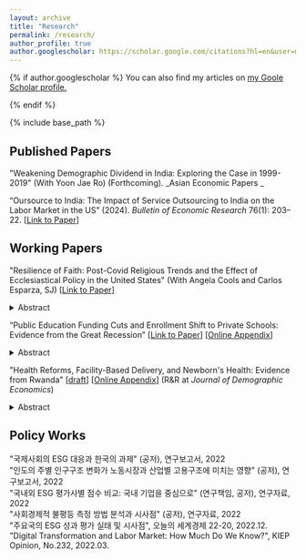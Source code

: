 ```yaml
---
layout: archive
title: "Research"
permalink: /research/
author_profile: true
author.googlescholar: https://scholar.google.com/citations?hl=en&user=mfZTv30AAAAJ
---
```


{% if author.googlescholar %}
  You can also find my articles on <u> [my Goole Scholar profile](https://scholar.google.com/citations?hl=en&user=mfZTv30AAAAJ). </u>

{% endif %}

{% include base_path %}

Published Papers
----
"Weakening Demographic Dividend in India: Exploring the Case in 1999-2019" (With Yoon Jae Ro) (Forthcoming). _Asian Economic Papers _

“Oursource to India: The Impact of Service Outsourcing to India on the Labor Market in the US” (2024). _Bulletin of Economic Research_ 76(1): 203–22. [[Link to Paper](https://onlinelibrary.wiley.com/doi/abs/10.1111/boer.12417)]  


Working Papers
----
"Resilience of Faith: Post-Covid Religious Trends and the Effect of Ecclesiastical Policy in the United States" (With Angela Cools and Carlos Esparza, SJ) [[Link to Paper](https://papers.ssrn.com/sol3/papers.cfm?abstract_id=4748765)]
<details>
<summary>
Abstract
</summary>
<p>Utilizing mobility data from 15 million smartphone users, we examine the pandemic's impact on in-person religious attendance in the US. Attendance declined sharply in March 2020 and recovered slowly thereafter. Notably, religious attendance rebounded more gradually than other activities like restaurant visits. There were also variations across religious groups, with Catholics returning at a slower pace than Protestants, Orthodox Christians, Jews, Muslims, Hindus, and Buddhists. By 2022, Protestants and Catholics reached around 85-90 percent of their 2019 attendance; other groups such as Latter-day Saints, Eastern Orthodox Christians, Buddhists, and Hindus had fully returned to pre-pandemic levels. We then introduce a novel approach to examine the impact of religious policies on behavior, leveraging variations in the timing of dispensation rescissions by US Catholic bishops. Using a difference-in-differences event study model, we find a short-term 2-4 percentage point increase in Catholic weekend church attendance following the lifting of dispensations, compared to the 2019 baseline. However, this effect fades over time and is smaller than the attendance surge seen after reopening churches post-lockdowns. These results suggest that religious policies impact behavior, though their effects may be transient.n.</p>
</details>


“Public Education Funding Cuts and Enrollment Shift to Private Schools: Evidence from the Great Recession” [[Link to Paper](https://papers.ssrn.com/sol3/papers.cfm?abstract_id=3739064)] [[Online Appendix](https://jiwonparkecon.github.io/files/privateschool_appendix.pdf)]
<details>
<summary>
Abstract
</summary>
<p>This paper asks whether funding for public schools affects private school enrollment. To examine the causality, I utilize the fact that states with greater historical reliance on state appropriations and states with no income tax experienced larger cuts for public K-12 education funding after the Great Recession. I find that students exposed to a $1,000 (9.2 percent) decrease in per-pupil funding are more likely to enroll in private schools by 0.46 to 0.62 percentage points. I show further that the effect is strongest among high socioeconomic status students living in disadvantaged areas, which suggests a change in student composition.</p>
</details>


"Health Reforms, Facility-Based Delivery, and Newborn's Health: Evidence from Rwanda" [[draft](https://jiwonparkecon.github.io/files/Rwanda_JODE_rev2.pdf)] [[Online Appendix](https://jiwonparkecon.github.io/files/Rwanda_appendix.pdf)] (R&R at _Journal of Demographic Economics_) 
<details>
<summary>
Abstract
</summary>
<p>In 2006, Rwanda initiated Facility-Based Childbirth Policy (FBCP) to promote facility-based child delivery (FBD) and prenatal care. This paper studies the effect of this reform on FBD and prenatal care utilization, and childhood mortality rates. To identify the causal effect, I utilize the geographical variation of FBD in the baseline period and the timing of the policy in a difference-in-difference framework. My estimates suggest that the health reform increased FBD and the number of prenatal visits by 10-14 percentage points and 0.11-0.16 times, respectively.  Next, I examine whether the health reform reduced childhood mortality rates. The reform has a substantial effect on infant (under one year) and child (under five years) mortality, 12 and 25 reductions per 1,000 live births, respectively. However, the overall reduction in newborn (seven days) neonatal (30 days) mortality is not statistically significant despite a large increase in FBD. The results are robust to using alternative definitions of treatment status. I show that other policy interventions like performance-based financing schemes can strengthen the treatment effect on newborn and neonatal mortality, implying the importance of multiple approaches to reduce mortality rates. </p>
</details>




Policy Works
----
"국제사회의 ESG 대응과 한국의 과제" (공저), 연구보고서, 2022 
<br>
"인도의 주별 인구구조 변화가 노동시장과 산업별 고용구조에 미치는 영향" (공저), 연구보고서, 2022
<br>
"국내외 ESG 평가사별 점수 비교: 국내 기업을 중심으로" (연구책임, 공저), 연구자료, 2022
<br>
"사회경제적 불평등 측정 방법 분석과 시사점" (공저), 연구자료, 2022
<br>
"주요국의 ESG 성과 평가 실태 및 시사점", 오늘의 세계경제 22-20, 2022.12.
<br>
"Digital Transformation and Labor Market: How Much Do We Know?", KIEP Opinion, No.232, 2022.03.

